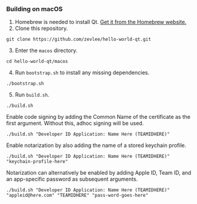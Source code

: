### Building on macOS
1. Homebrew is needed to install Qt. [Get it from the Homebrew website.](https://brew.sh)
2. Clone this repository.
```
git clone https://github.com/zevlee/hello-world-qt.git
```
3. Enter the `macos` directory.
```
cd hello-world-qt/macos
```
4. Run `bootstrap.sh` to install any missing dependencies.
```
./bootstrap.sh
```
5. Run `build.sh`.
```
./build.sh
```
Enable code signing by adding the Common Name of the certificate as the first argument. Without this, adhoc signing will be used.
```
./build.sh "Developer ID Application: Name Here (TEAMIDHERE)"
```
Enable notarization by also adding the name of a stored keychain profile.
```
./build.sh "Developer ID Application: Name Here (TEAMIDHERE)" "keychain-profile-here"
```
Notarization can alternatively be enabled by adding Apple ID, Team ID, and an app-specific password as subsequent arguments.
```
./build.sh "Developer ID Application: Name Here (TEAMIDHERE)" "appleid@here.com" "TEAMIDHERE" "pass-word-goes-here"
```
